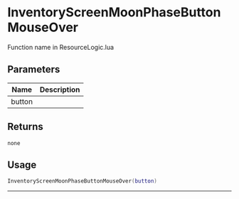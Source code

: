 # InventoryScreenMoonPhaseButtonMouseOver

Function name in ResourceLogic.lua

## Parameters

| Name   | Description |
| ------ | ----------- |
| button |             |

## Returns

`none`

## Usage

```lua
InventoryScreenMoonPhaseButtonMouseOver(button)
```

---
